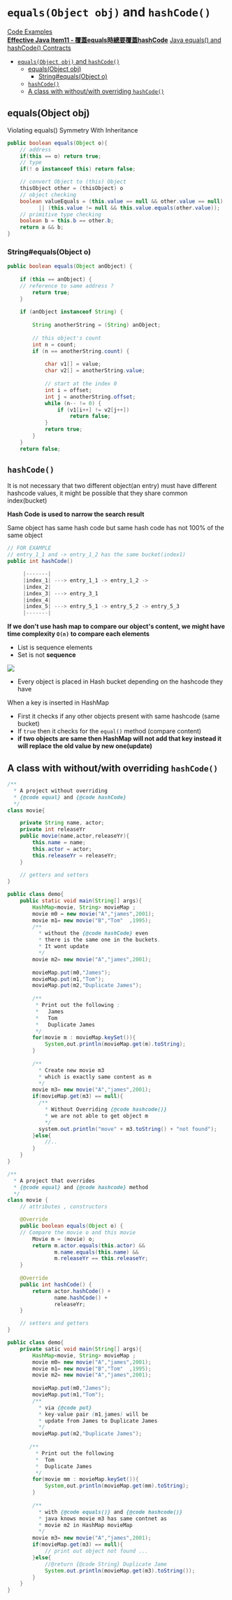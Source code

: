# `equals(Object obj)` and `hashCode()`

[Code Examples](https://www.jitendrazaa.com/blog/java/what-is-the-need-to-override-hashcode-and-equals-method/)      
**[Effective Java Item11 - 覆蓋equals時總要覆蓋hashCode](https://www.jyt0532.com/2018/06/23/always-override-hashcode-when-you-override-equals/)**
[Java equals() and hashCode() Contracts](https://www.baeldung.com/java-equals-hashcode-contracts)  


- [`equals(Object obj)` and `hashCode()`](#equalsobject-obj-and-hashcode)
  - [equals(Object obj)](#equalsobject-obj)
    - [String#equals(Object o)](#stringequalsobject-o)
  - [`hashCode()`](#hashcode)
  - [A class with without/with overriding `hashCode()`](#a-class-with-withoutwith-overriding-hashcode)

## equals(Object obj)

Violating equals() Symmetry With Inheritance

```java
public boolean equals(Object o){
    // address
    if(this == o) return true;
    // type 
    if(! o instanceof this) return false;

    // convert Object to (this) Object
    thisObject other = (thisObject) o
    // object checking 
    boolean valueEquals = (this.value == null && other.value == null)
          || (this.value != null && this.value.equals(other.value));
    // primitive type checking 
    boolean b = this.b == other.b;
    return a && b;
}
```


### String#equals(Object o)

```java
public boolean equals(Object anObject) {  
    
    if (this == anObject) { 
    // reference to same address ?  
        return true;  
    }  
    
    if (anObject instanceof String) { 
        
        String anotherString = (String) anObject; 
        
        // this object's count
        int n = count;  
        if (n == anotherString.count) {  
            
            char v1[] = value;  
            char v2[] = anotherString.value;
            
            // start at the index 0
            int i = offset;  
            int j = anotherString.offset;  
            while (n-- != 0) {  
                if (v1[i++] != v2[j++])  
                    return false;  
            }  
            return true;  
        }  
    }  
    return false;  
```

## `hashCode()`
It is not necessary that two different object(an entry) must have different hashcode values, it might be possible that they share common index(bucket) 

**Hash Code is used to narrow the search result**

Same object has same hash code but same hash code has not 100% of the same object
```java
// FOR EXAMPLE 
// entry_1_1 and -> entry_1_2 has the same bucket(index1)
public int hashCode()

     |-------|
     |index_1| ---> entry_1_1 -> entry_1_2 -> 
     |index_2| 
     |index_3| ---> entry_3_1 
     |index_4| 
     |index_5| ---> entry_5_1 -> entry_5_2 -> entry_5_3
     |-------|
```
 


**If we don't use hash map to compare our object's content, we might have time complexity `O(n)` to compare each elements**
- List is sequence elements  
- Set is not **sequence**   


![](https://i.imgur.com/MDJt9WL.png)  
- Every object is placed in Hash bucket depending on the hashcode they have

When a key is inserted in HashMap
- First it checks if any other objects present with same hashcode (same bucket)  
- If `true` then it checks for the `equal()` method (compare content)  
- **if two objects are same then HashMap will not add that key instead it will replace the old value by new one(update)**

## A class with without/with overriding `hashCode()`

```java
/**
  * A project without overriding 
  * {@code equal} and {@code hashCode} 
  */
class movie{

    private String name, actor;
    private int releaseYr
    public movie(name,actor,releaseYr){
        this.name = name;
        this.actor = actor;
        this.releaseYr = releaseYr;
    }
    
    // getters and setters
}

public class demo{
    public static void main(String[] args){
        HashMap<movie, String> movieMap ;
        movie m0 = new movie("A","james",2001);
        movie m1= new movie("B","Tom"  ,1995);
        /**
          * without the {@code hashCode} even 
          * there is the same one in the buckets.
          * It wont update 
          */
        movie m2= new movie("A","james",2001);
       
        movieMap.put(m0,"James");
        movieMap.put(m1,"Tom");
        movieMap.put(m2,"Duplicate James");
        
        /**
         * Print out the following : 
         *   James
         *   Tom
         *   Duplicate James
         */
        for(movie m : movieMap.keySet()){
            System,out.println(movieMap.get(m).toString);
        }
        
        /**
          * Create new movie m3
          * which is exactly same content as m
          */
        movie m3= new movie("A","james",2001);
        if(movieMap.get(m3) == null){
          /**
            * Without Overriding {@code hashcode()}
            * we are not able to get object m
            */
          system.out.println("move" + m3.toString() + "not found");
        }else{
            //..
        }
    }
}

/**  
  * A project that overrides 
  * {@code equal} and {@code hashcode} method 
  */
class movie {
    // attributes , constructors

    @Override
    public boolean equals(Object o) {
    // Compare the movie o and this movie 
        Movie m = (movie) o;
        return m.actor.equals(this.actor) &&
               m.name.equals(this.name) && 
               m.releaseYr == this.releaseYr;
    }
    
    @Override
    public int hashCode() {
        return actor.hashCode() + 
               name.hashCode() + 
               releaseYr;
    }

    // setters and getters 
}

public class demo{   
    private satic void main(String[] args){
        HashMap<movie, String> movieMap ;
        movie m0= new movie("A","james",2001);
        movie m1= new movie("B","Tom"  ,1995);
        movie m2= new movie("A","james",2001);
        
        movieMap.put(m0,"James");
        movieMap.put(m1,"Tom");
        /**
          * via {@code put} 
          * key-value pair (m1,james) will be 
          * update from James to Duplicate James
          */
        movieMap.put(m2,"Duplicate James");
        
       /**
         * Print out the following
         *  Tom 
         *  Duplicate James
         */
        for(movie mm : movieMap.keySet()){
            System,out.println(movieMap.get(mm).toString);
        } 
        
        /**
          * with {@code equals()} and {@code hashcode()}
          * java knows movie m3 has same contnet as 
          * movie m2 in HashMap movieMap
          */
        movie m3= new movie("A","james",2001);       
        if(movieMap.get(m3) == null){
            // print out object not found ...
        }else{
            //@return {@code String} Duplicate Jame 
            System.out.println(movieMap.get(m3).toString());
        }
    }
}
```